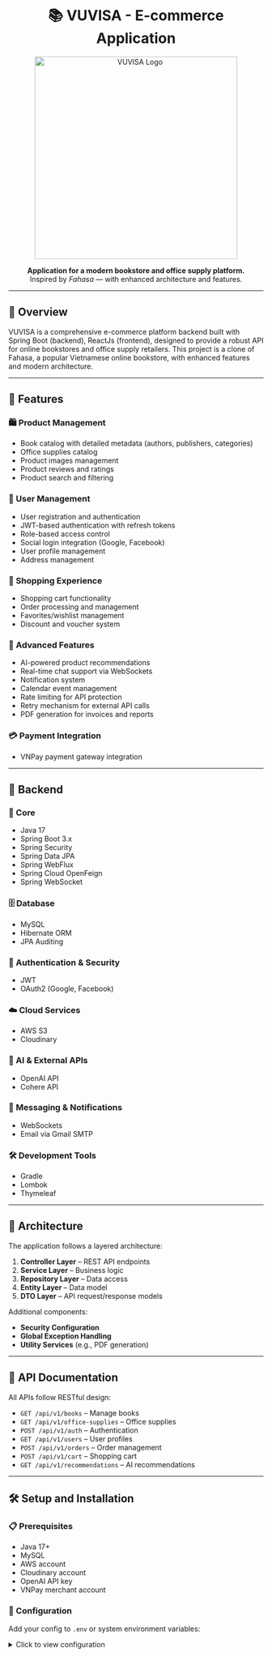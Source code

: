 <h1 align="center">📚 VUVISA - E-commerce Application</h1>

<p align="center">
  <img src="https://github.com/user-attachments/assets/df434a1d-eea8-452f-ab19-60d814d17298" width="400" alt="VUVISA Logo" />
</p>




<p align="center">
  <b>Application for a modern bookstore and office supply platform.</b><br>
  Inspired by <i>Fahasa</i> — with enhanced architecture and features.
</p>

---

## 🚀 Overview

VUVISA is a comprehensive e-commerce platform backend built with Spring Boot (backend), ReactJs (frontend), designed to provide a robust API for online bookstores and office supply retailers. This project is a clone of Fahasa, a popular Vietnamese online bookstore, with enhanced features and modern architecture.

---

## 🌟 Features

### 🛍️ Product Management
- Book catalog with detailed metadata (authors, publishers, categories)
- Office supplies catalog
- Product images management
- Product reviews and ratings
- Product search and filtering

### 👤 User Management
- User registration and authentication
- JWT-based authentication with refresh tokens
- Role-based access control
- Social login integration (Google, Facebook)
- User profile management
- Address management

### 🛒 Shopping Experience
- Shopping cart functionality
- Order processing and management
- Favorites/wishlist management
- Discount and voucher system

### 🧠 Advanced Features
- AI-powered product recommendations
- Real-time chat support via WebSockets
- Notification system
- Calendar event management
- Rate limiting for API protection
- Retry mechanism for external API calls
- PDF generation for invoices and reports

### 💳 Payment Integration
- VNPay payment gateway integration

---


## 🧰 Backend

### 🧩 Core
- Java 17
- Spring Boot 3.x
- Spring Security
- Spring Data JPA
- Spring WebFlux
- Spring Cloud OpenFeign
- Spring WebSocket

### 🗄️ Database
- MySQL
- Hibernate ORM
- JPA Auditing

### 🔐 Authentication & Security
- JWT
- OAuth2 (Google, Facebook)

### ☁️ Cloud Services
- AWS S3
- Cloudinary

### 🤖 AI & External APIs
- OpenAI API
- Cohere API

### 🔔 Messaging & Notifications
- WebSockets
- Email via Gmail SMTP

### 🛠️ Development Tools
- Gradle
- Lombok
- Thymeleaf

---

## 🧱 Architecture

The application follows a layered architecture:

1. **Controller Layer** – REST API endpoints  
2. **Service Layer** – Business logic  
3. **Repository Layer** – Data access  
4. **Entity Layer** – Data model  
5. **DTO Layer** – API request/response models  

Additional components:
- **Security Configuration**
- **Global Exception Handling**
- **Utility Services** (e.g., PDF generation)

---

## 📘 API Documentation

All APIs follow RESTful design:

- `GET /api/v1/books` – Manage books  
- `GET /api/v1/office-supplies` – Office supplies  
- `POST /api/v1/auth` – Authentication  
- `GET /api/v1/users` – User profiles  
- `POST /api/v1/orders` – Order management  
- `POST /api/v1/cart` – Shopping cart  
- `GET /api/v1/recommendations` – AI recommendations

---

## 🛠️ Setup and Installation

### 📋 Prerequisites

- Java 17+
- MySQL
- AWS account
- Cloudinary account
- OpenAI API key
- VNPay merchant account

### 🔐 Configuration

Add your config to `.env` or system environment variables:

<details>
<summary>Click to view configuration</summary>

```properties
# Database
DB_URL=jdbc:mysql://your-db-host:3306/vuvisa
DB_PASSWORD=your-db-password

# JWT
JWT_SIGNER_KEY=your-jwt-secret-key

# AWS
AWS_ACCESS_KEY=your-aws-access-key
AWS_SECRET_KEY=your-aws-secret-key

# Email
GMAIL_PASSWORD=your-gmail-app-password

# OAuth2
GOOGLE_CLIENT_ID=your-google-client-id
GOOGLE_CLIENT_SECRET=your-google-client-secret

# AI APIs
OPENAI_API_URL=https://api.openai.com/v1
OPENAI_API_KEY=your-openai-api-key
COHERE_API_KEY=your-cohere-api-key

# Cloudinary
CLOUDINARY_API_KEY=your-cloudinary-api-key
CLOUDINARY_API_SECRET=your-cloudinary-api-secret

# Rate Limiter
RATE_LIMIT_API_KEY=your-rate-limit-api-key

